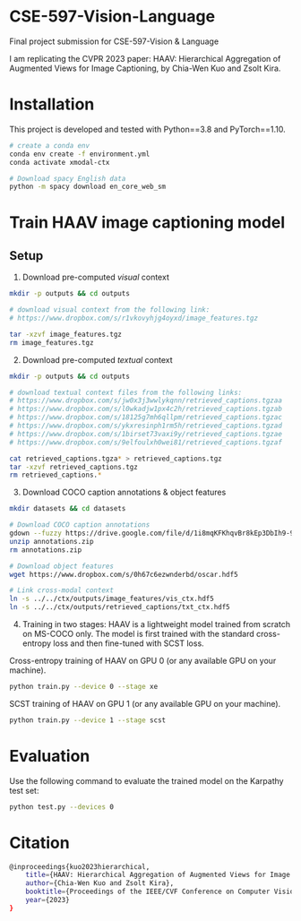 # CSE-597-Vision-Language
Final project submission for CSE-597-Vision &amp; Language

I am replicating the CVPR 2023 paper: HAAV: Hierarchical Aggregation of Augmented Views for Image Captioning, by Chia-Wen Kuo and Zsolt Kira. 

# Installation
This project is developed and tested with Python==3.8 and PyTorch==1.10.

```bash
# create a conda env
conda env create -f environment.yml
conda activate xmodal-ctx

# Download spacy English data
python -m spacy download en_core_web_sm
```
# Train HAAV image captioning model
## Setup
1. Download pre-computed *visual* context
```bash
mkdir -p outputs && cd outputs

# download visual context from the following link:
# https://www.dropbox.com/s/r1vkovyhjg4oyxd/image_features.tgz

tar -xzvf image_features.tgz
rm image_features.tgz
```
2. Download pre-computed *textual* context
```bash
mkdir -p outputs && cd outputs

# download textual context files from the following links:
# https://www.dropbox.com/s/jw0x3j3wwlykqnn/retrieved_captions.tgzaa
# https://www.dropbox.com/s/l0wkadjw1px4c2h/retrieved_captions.tgzab
# https://www.dropbox.com/s/18125g7mh6qllpm/retrieved_captions.tgzac
# https://www.dropbox.com/s/ykxresinph1rm5h/retrieved_captions.tgzad
# https://www.dropbox.com/s/1birset73vaxi9y/retrieved_captions.tgzae
# https://www.dropbox.com/s/9elfoulxh0wei81/retrieved_captions.tgzaf

cat retrieved_captions.tgza* > retrieved_captions.tgz
tar -xzvf retrieved_captions.tgz
rm retrieved_captions.*
```
3. Download COCO caption annotations & object features
```bash
mkdir datasets && cd datasets

# Download COCO caption annotations
gdown --fuzzy https://drive.google.com/file/d/1i8mqKFKhqvBr8kEp3DbIh9-9UNAfKGmE/view?usp=sharing
unzip annotations.zip
rm annotations.zip

# Download object features
wget https://www.dropbox.com/s/0h67c6ezwnderbd/oscar.hdf5

# Link cross-modal context
ln -s ../../ctx/outputs/image_features/vis_ctx.hdf5
ln -s ../../ctx/outputs/retrieved_captions/txt_ctx.hdf5
```
4. Training in two stages: HAAV is a lightweight model trained from scratch on MS-COCO only. The model is first trained with the standard cross-entropy loss and then fine-tuned with SCST loss. 

Cross-entropy training of HAAV on GPU 0 (or any available GPU on your machine).
```bash
python train.py --device 0 --stage xe
```
SCST training of HAAV on GPU 1 (or any available GPU on your machine).
```bash
python train.py --device 1 --stage scst
```
# Evaluation
Use the following command to evaluate the trained model on the Karpathy test set:
```bash
python test.py --devices 0
```
# Citation
```bash
@inproceedings{kuo2023hierarchical,
    title={HAAV: Hierarchical Aggregation of Augmented Views for Image Captioning},
    author={Chia-Wen Kuo and Zsolt Kira},
    booktitle={Proceedings of the IEEE/CVF Conference on Computer Vision and Pattern Recognition},
    year={2023}
}
```
